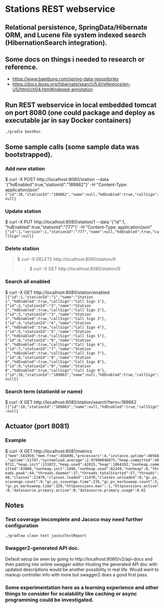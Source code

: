 # Stations REST webservice 
## Relational persistence, SpringData/Hibernate ORM, and Lucene file system indexed search (HibernationSearch integration).

## Some docs on things i needed to research or reference.
* https://www.baeldung.com/spring-data-repositories
* https://docs.jboss.org/hibernate/search/5.6/reference/en-US/html/ch04.html#indexed-annotation

## Run REST webservice in local embedded tomcat on port 8080 (one could package and deploy as executable jar in say Docker containers)
```./gradle bootRun```

## Some sample calls (some sample data was bootstrapped). 
### Add new station
$ curl -X POST http://localhost:8080/station --data '{"hdEnabled":true,"stationId":"189862"}' -H "Content-Type: application/json"
```{"id":10,"stationId":"189862","name":null,"hdEnabled":true,"callSign":null}```
### Update station
$ curl -X PUT http://localhost:8080/station/1 --data '{"id":1, "hdEnabled":true,"stationId":"777"}' -H "Content-Type: application/json"
```{"id":1,"version":1,"stationId":"777","name":null,"hdEnabled":true,"callSign":null}```
### Delete station
> $ curl -X DELETE http://localhost:8080/station/9
>> $ curl -X GET http://localhost:8080/station/9
### Search all enabled
$ curl -X GET http://localhost:8080/station/enabled
```[{"id":1,"stationId":"1","name":"Station 1","hdEnabled":true,"callSign":"Call Sign 1"},{"id":2,"stationId":"2","name":"Station 2","hdEnabled":true,"callSign":"Call Sign 2"},{"id":3,"stationId":"3","name":"Station 3","hdEnabled":true,"callSign":"Call Sign 3"},{"id":4,"stationId":"4","name":"Station 4","hdEnabled":true,"callSign":"Call Sign 4"},{"id":5,"stationId":"5","name":"Station 5","hdEnabled":true,"callSign":"Call Sign 5"},{"id":6,"stationId":"6","name":"Station 6","hdEnabled":true,"callSign":"Call Sign 6"},{"id":7,"stationId":"7","name":"Station 7","hdEnabled":true,"callSign":"Call Sign 7"},{"id":8,"stationId":"8","name":"Station 8","hdEnabled":true,"callSign":"Call Sign 8"},{"id":9,"stationId":"9","name":"Station 9","hdEnabled":true,"callSign":"Call Sign 9"},{"id":10,"stationId":"189863","name":null,"hdEnabled":true,"callSign":null}]```
### Search term (stationId or name)
$ curl -X GET http://localhost:8080/station/search?term=189862
```[{"id":10,"stationId":"189863","name":null,"hdEnabled":true,"callSign":null}```

## Actuator (port 8081)
### Example
$ curl -X GET http://localhost:8081/metrics
```{"mem":581959,"mem.free":456896,"processors":4,"instance.uptime":40568,"uptime":51747,"systemload.average":2.97998046875,"heap.committed":499712,"heap.init":131072,"heap.used":42815,"heap":1864192,"nonheap.committed":83800,"nonheap.init":2496,"nonheap.used":82249,"nonheap":0,"threads.peak":44,"threads.daemon":37,"threads.totalStarted":57,"threads":40,"classes":11470,"classes.loaded":11470,"classes.unloaded":0,"gc.ps_scavenge.count":9,"gc.ps_scavenge.time":235,"gc.ps_marksweep.count":3,"gc.ps_marksweep.time":329,"httpsessions.max":-1,"httpsessions.active":0,"datasource.primary.active":0,"datasource.primary.usage":0.0}```

## Notes 
### Test coverage imcomplete and Jacoco may need further configuration
```./gradlew clean test jacocoTestReport```
### Swagger2-generated API doc. 
Default setup be seen by going to http://localhost:8080/v2/api-docs and then pasting into online swagger editor
Hosting the generated API doc with updated descriptions would be another possibility in real life. Would want to markup controller info with more but swagger2 does a good first pass.
### Some experimentation here as a learning experience and other things to consider for scalability like caching or async programming could be investigated.

